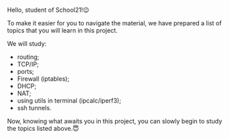 Hello, student of School21!😉

To make it easier for you to navigate the material, we have prepared a list of topics that you will learn in this project.

We will study:

- routing;
- TCP/IP;
- ports;
- Firewall (iptables);
- DHCP;
- NAT;
- using utils in terminal (ipcalc/iperf3);
- ssh tunnels.

Now, knowing what awaits you in this project, you can slowly begin to study the topics listed above.😇